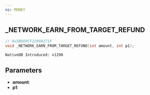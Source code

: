 ```yaml
---
ns: MONEY
---
```

## _NETWORK_EARN_FROM_TARGET_REFUND

```c
// 0x5B669CF2299A271F
void _NETWORK_EARN_FROM_TARGET_REFUND(int amount, int p1);
```

```
NativeDB Introduced: v1290
```

## Parameters
* **amount**:
* **p1**:
